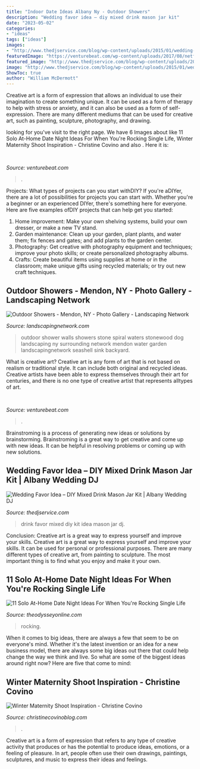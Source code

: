 ```yaml
---
title: "Indoor Date Ideas Albany Ny - Outdoor Showers"
description: "Wedding favor idea – diy mixed drink mason jar kit"
date: "2023-05-02"
categories:
- "ideas"
tags: ["ideas"]
images:
- "http://www.thedjservice.com/blog/wp-content/uploads/2015/01/wedding-favor-dj-idea-diy-mixed-drink-kit-finished.jpg"
featuredImage: "https://venturebeat.com/wp-content/uploads/2017/08/netflix_logo.png?w=800"
featured_image: "http://www.thedjservice.com/blog/wp-content/uploads/2015/01/wedding-favor-dj-idea-diy-mixed-drink-kit-finished.jpg"
image: "http://www.thedjservice.com/blog/wp-content/uploads/2015/01/wedding-favor-dj-idea-diy-mixed-drink-kit-finished.jpg"
ShowToc: true
author: "William McDermott"
---
```



Creative art is a form of expression that allows an individual to use their imagination to create something unique. It can be used as a form of therapy to help with stress or anxiety, and it can also be used as a form of self-expression. There are many different mediums that can be used for creative art, such as painting, sculpture, photography, and drawing.

	

		
looking for  you've visit to the right page. We have 6 Images about  like 11 Solo At-Home Date Night Ideas For When You&#039;re Rocking Single Life, Winter Maternity Shoot Inspiration - Christine Covino and also . Here it is:
		
    
## 

<img loading=lazy src="https://venturebeat.com/wp-content/uploads/2018/01/zac41361_rgb.jpg?w=800" onerror="this.onerror=null;this.src='https://tse4.mm.bing.net/th?id=OIP.J2ZubWp3pAFTO0RZTCCAuQHaE7&amp;pid=15.1';" alt="">

_Source: venturebeat.com_

>. 

	

Projects: What types of projects can you start withDIY?
If you're aDIYer, there are a lot of possibilities for projects you can start with. Whether you're a beginner or an experienced DIYer, there's something here for everyone. Here are five examples ofDIY projects that can help get you started: 
1. Home improvement: Make your own shelving systems, build your own dresser, or make a new TV stand.
2. Garden maintenance: Clean up your garden, plant plants, and water them; fix fences and gates; and add plants to the garden center.
3. Photography: Get creative with photography equipment and techniques; improve your photo skills; or create personalized photography albums.
4. Crafts: Create beautiful items using supplies at home or in the classroom; make unique gifts using recycled materials; or try out new craft techniques.

    
## Outdoor Showers - Mendon, NY - Photo Gallery - Landscaping Network

<img loading=lazy src="https://images.landscapingnetwork.com/pictures/images/800x642Max/outdoor-showers_29/outdoor-shower-walls-stonewood-and-waters_3681.jpg" onerror="this.onerror=null;this.src='https://tse3.mm.bing.net/th?id=OIP.3Yw9g1PZETLNqzeQ3akNvAHaFj&amp;pid=15.1';" alt="Outdoor Showers - Mendon, NY - Photo Gallery - Landscaping Network">

_Source: landscapingnetwork.com_

>outdoor shower walls showers stone spiral waters stonewood dog landscaping ny surrounding network mendon water garden landscapingnetwork seashell sink backyard. 

	

What is creative art?
Creative art is any form of art that is not based on realism or traditional style. It can include both original and recycled ideas. Creative artists have been able to express themselves through their art for centuries, and there is no one type of creative artist that represents alltypes of art.

    
## 

<img loading=lazy src="https://venturebeat.com/wp-content/uploads/2017/08/netflix_logo.png?w=800" onerror="this.onerror=null;this.src='https://tse3.mm.bing.net/th?id=OIP.dzrdIPuyiZl9ttMEJQt71AHaDt&amp;pid=15.1';" alt="">

_Source: venturebeat.com_

>. 

	

Brainstroming is a process of generating new ideas or solutions by brainstorming. Brainstroming is a great way to get creative and come up with new ideas. It can be helpful in resolving problems or coming up with new solutions.

    
## Wedding Favor Idea – DIY Mixed Drink Mason Jar Kit | Albany Wedding DJ

<img loading=lazy src="http://www.thedjservice.com/blog/wp-content/uploads/2015/01/wedding-favor-dj-idea-diy-mixed-drink-kit-finished.jpg" onerror="this.onerror=null;this.src='https://tse1.mm.bing.net/th?id=OIP.ZJN6v6LY8OWLuZx5ipLO_gHaJ4&amp;pid=15.1';" alt="Wedding Favor Idea – DIY Mixed Drink Mason Jar Kit | Albany Wedding DJ">

_Source: thedjservice.com_

>drink favor mixed diy kit idea mason jar dj. 

	

Conclusion: Creative art is a great way to express yourself and improve your skills.
Creative art is a great way to express yourself and improve your skills. It can be used for personal or professional purposes. There are many different types of creative art, from painting to sculpture. The most important thing is to find what you enjoy and make it your own.

    
## 11 Solo At-Home Date Night Ideas For When You&#039;re Rocking Single Life

<img loading=lazy src="https://assets.rebelmouse.io/eyJhbGciOiJIUzI1NiIsInR5cCI6IkpXVCJ9.eyJpbWFnZSI6Imh0dHBzOi8vYXNzZXRzLnJibC5tcy8yNDQyODA5NS9vcmlnaW4ucG5nIiwiZXhwaXJlc19hdCI6MTYzNzU1NjQ5MX0.3YjQi5NRVW-8gnWAtXuaHbXclTGlUQTEFdZk3CUFaoQ/img.png?width=980" onerror="this.onerror=null;this.src='https://tse2.mm.bing.net/th?id=OIP.0oFS0DVQrSHbdy6YkJzTBAHaEl&amp;pid=15.1';" alt="11 Solo At-Home Date Night Ideas For When You&#039;re Rocking Single Life">

_Source: theodysseyonline.com_

>rocking. 

	

When it comes to big ideas, there are always a few that seem to be on everyone's mind. Whether it's the latest invention or an idea for a new business model, there are always some big ideas out there that could help change the way we think and live. So what are some of the biggest ideas around right now? Here are five that come to mind: 

    
## Winter Maternity Shoot Inspiration - Christine Covino

<img loading=lazy src="https://i0.wp.com/christinecovinoblog.com/wp-content/uploads/2019/01/Maternity-Session-0116.jpg?resize=2667%2C4000&amp;ssl=1" onerror="this.onerror=null;this.src='https://tse4.mm.bing.net/th?id=OIP.QDvQnSBk8DQcR1q794c6AwHaLG&amp;pid=15.1';" alt="Winter Maternity Shoot Inspiration - Christine Covino">

_Source: christinecovinoblog.com_

>. 

	

Creative art is a form of expression that refers to any type of creative activity that produces or has the potential to produce ideas, emotions, or a feeling of pleasure. In art, people often use their own drawings, paintings, sculptures, and music to express their ideas and feelings.


